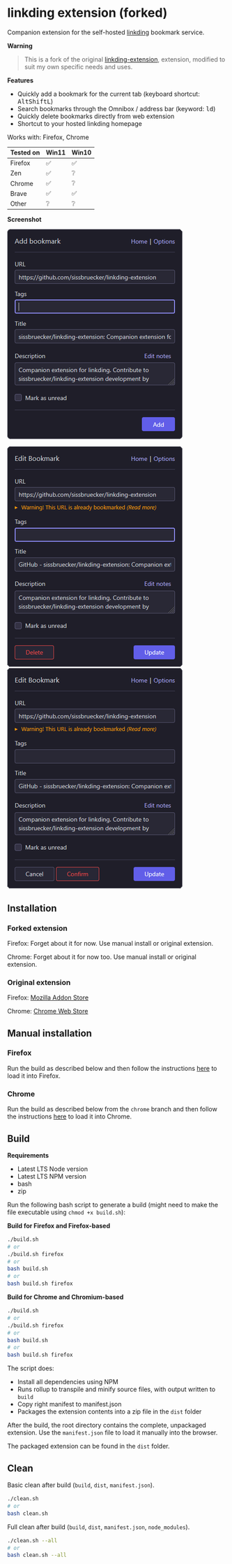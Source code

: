 # linkding extension (forked)

Companion extension for the self-hosted [linkding](https://github.com/sissbruecker/linkding) bookmark service.

**Warning**
> This is a fork of the original [linkding-extension](https://github.com/sissbruecker/linkding-extension), extension, modified to suit my own specific needs and uses.

**Features**
- Quickly add a bookmark for the current tab (keyboard shortcut: <kbd>Alt</kbd><kbd>Shift</kbd><kbd>L</kbd>)
- Search bookmarks through the Omnibox / address bar (keyword: <kbd>ld</kbd>)
- Quickly delete bookmarks directly from web extension
- Shortcut to your hosted linkding homepage

Works with: Firefox, Chrome


| Tested on | Win11 | Win10 |
|-----------|-------|-------|
| Firefox   | ✅   | ✅    |
| Zen       | ✅   | ❔    |
| Chrome    | ✅   | ❔    |
| Brave     | ✅   | ✅    |
| Other     | ❔   | ❔    |

**Screenshot**

![Screenshot](/docs/screenshot_add.png?raw=true "Screenshot add bookmark")

![Screenshot](/docs/screenshot_update.png?raw=true "Screenshot update bookmark")
![Screenshot](/docs/screenshot_delete.png?raw=true "Screenshot delete bookmark")

## Installation

### Forked extension

Firefox: Forget about it for now. Use manual install or original extension.

Chrome: Forget about it for now too. Use manual install or original extension.

### Original extension

Firefox: [Mozilla Addon Store](https://addons.mozilla.org/de/firefox/addon/linkding-extension/)

Chrome: [Chrome Web Store](https://chrome.google.com/webstore/detail/linkding-extension/beakmhbijpdhipnjhnclmhgjlddhidpe) 

## Manual installation

### Firefox

Run the build as described below and then follow the instructions [here](https://developer.mozilla.org/en-US/docs/Mozilla/Add-ons/WebExtensions/Your_first_WebExtension#installing) to load it into Firefox.

### Chrome

Run the build as described below from the `chrome` branch and then follow the instructions [here](https://developer.chrome.com/docs/extensions/mv3/getstarted/#manifest) to load it into Chrome.

## Build

**Requirements**
- Latest LTS Node version
- Latest LTS NPM version
- bash
- zip

Run the following bash script to generate a build (might need to make the file executable using `chmod +x build.sh`):

**Build for Firefox and Firefox-based**
```bash
./build.sh
# or
./build.sh firefox
# or
bash build.sh
# or
bash build.sh firefox
```

**Build for Chrome and Chromium-based**
```bash
./build.sh
# or
./build.sh firefox
# or
bash build.sh
# or
bash build.sh firefox
```

The script does:
- Install all dependencies using NPM
- Runs rollup to transpile and minify source files, with output written to `build`
- Copy right manifest to manifest.json
- Packages the extension contents into a zip file in the `dist` folder

After the build, the root directory contains the complete, unpackaged extension. Use the `manifest.json` file to load it manually into the browser.

The packaged extension can be found in the `dist` folder.

## Clean

Basic clean after build (`build`, `dist`, `manifest.json`).
```bash
./clean.sh
# or
bash clean.sh
```

Full clean after build (`build`, `dist`, `manifest.json`, `node_modules`).
```bash
./clean.sh --all
# or
bash clean.sh --all
```
